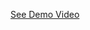 <a href="https://www.linkedin.com/posts/amanchandra1_connections-codeclause-webdevelopmentinternship-activity-7136059936018432000-Bubd?utm_source=share&utm_medium=member_desktop">See Demo Video</a>

